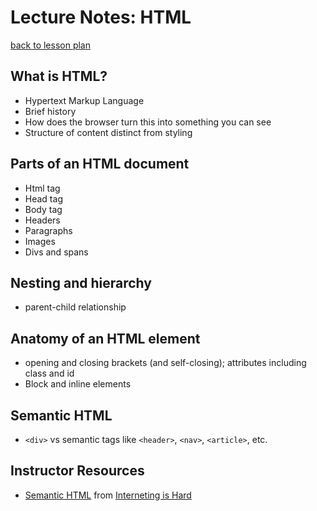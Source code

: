 # Lecture Notes: HTML

[back to lesson plan](lesson.md)

## What is HTML?

- Hypertext Markup Language
- Brief history
- How does the browser turn this into something you can see
- Structure of content distinct from styling

## Parts of an HTML document

- Html tag
- Head tag
- Body tag
- Headers
- Paragraphs
- Images
- Divs and spans

## Nesting and hierarchy

- parent-child relationship

## Anatomy of an HTML element

- opening and closing brackets (and self-closing); attributes including class and id
- Block and inline elements

## Semantic HTML

- `<div>` vs semantic tags like `<header>`, `<nav>`, `<article>`, etc.

## Instructor Resources

- [Semantic HTML](https://internetingishard.com/html-and-css/semantic-html/) from [Interneting is Hard](https://internetingishard.com/)

